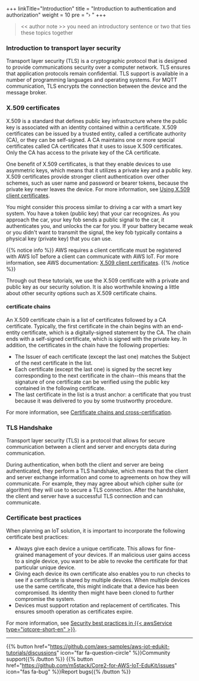 +++
linkTitle="Introduction"
title = "Introduction to authentication and authorization"
weight = 10
pre = "› "
+++

>  
> << author note >>
> you need an introductory sentence or two that ties these topics together
>  

### Introduction to transport layer security ###

Transport layer security (TLS) is a cryptographic protocol that is designed to provide communications security over a computer network. TLS ensures that application protocols remain confidential. TLS support is available in a number of programming languages and operating systems. For MQTT communication, TLS encrypts the connection between the device and the message broker. 

### X.509 certificates ###

X.509 is a standard that defines public key infrastructure where the public key is associated with an identity contained within a certificate. X.509 certificates can be issued by a trusted entity, called a certificate authority (CA), or they can be self-signed. A CA maintains one or more special certificates called CA certificates that it uses to issue X.509 certificates. Only the CA has access to the private key of the CA certificate.

One benefit of X.509 certificates, is that they enable devices to use asymmetric keys, which means that it utilizes a private key and a public key. X.509 certificates provide stronger client authentication over other schemes, such as user name and password or bearer tokens, because the private key never leaves the device. For more information, see [Using X.509 client certificates](https://docs.aws.amazon.com/iot/latest/developerguide/x509-client-certs.html).

You might consider this process similar to driving a car with a smart key system. You have a token (public key) that your car recognizes. As you approach the car, your key fob sends a public signal to the car, it authenticates you, and unlocks the car for you. If your battery became weak or you didn't want to transmit the signal, the key fob typically contains a physical key (private key) that you can use. 

{{% notice info %}}
AWS requires a client certificate must be registered with AWS IoT before a client can communicate with AWS IoT. For more information, see AWS documentation: [X.509 client certificates](https://docs.aws.amazon.com/iot/latest/developerguide/x509-client-certs.html).
{{% /notice %}}

Through out these tutorials, we use the X.509 certificate with a private and public key as our security solution. It is also worthwhile knowing a little about other security options such as X.509 certificate chains. 
#### certificate chains ####

An X.509 certificate chain is a list of certificates followed by a CA certificate. Typically, the first certificate in the chain begins with an end-entity certificate, which is a digitally-signed statement by the CA. The chain ends with a self-signed certificate, which is signed with the private key. In addition, the certificates in the chain have the following properties:

- The Issuer of each certificate (except the last one) matches the Subject of the next certificate in the list.
- Each certificate (except the last one) is signed by the secret key corresponding to the next certificate in the chain--this means that the signature of one certificate can be verified using the public key contained in the following certificate.
- The last certificate in the list is a trust anchor: a certificate that you trust because it was delivered to you by some trustworthy procedure.

For more information, see [Certificate chains and cross-certification](https://en.wikipedia.org/wiki/X.509#Certificate_chains_and_cross-certification).

### TLS Handshake ###

Transport layer security (TLS) is a protocol that allows for secure communication between a client and server and encrypts data during communication. 

During authentication, when both the client and server are being authenticated, they perform a TLS handshake, which means that the client and server exchange information and come to agreements on how they will communicate. For example, they may agree about which cipher suite (or algorithm) they will use to secure a TLS connection. After the handshake, the client and server have a successful TLS connection and can communicate. 

### Certificate best practices ###

When planning an IoT solution, it is important to incorporate the following certificate best practices: 

- Always give each device a unique certificate. This allows for fine-grained management of your devices. If an malicious user gains access to a single device, you want to be able to revoke the certificate for that particular unique device.
- Giving each device its own certificate also enables you to run checks to see if a certificate is shared by multiple devices. When multiple devices use the same certificate, this might indicate that a device has been compromised. Its identity then might have been cloned to further compromise the system.
- Devices must support rotation and replacement of certificates. This ensures smooth operation as certificates expire. 



For more information, see [Security best practices in {{< awsService type="iotcore-short-en" >}}](https://docs.aws.amazon.com/iot/latest/developerguide/security-best-practices.html).






---
{{% button href="https://github.com/aws-samples/aws-iot-edukit-tutorials/discussions" icon="far fa-question-circle" %}}Community support{{% /button %}} {{% button href="https://github.com/m5stack/Core2-for-AWS-IoT-EduKit/issues" icon="fas fa-bug" %}}Report bugs{{% /button %}}